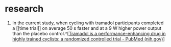 # research
1. In the current study, when cycling with tramadol participants completed a [[time trial]] on average 50 s faster and at a 9 W higher power output than the placebo control.^[[Tramadol is a performance-enhancing drug in highly trained cyclists: a randomized controlled trial - PubMed (nih.gov)](https://pubmed.ncbi.nlm.nih.gov/37410900/)]